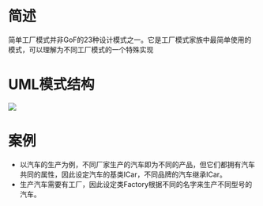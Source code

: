 # 简述
简单工厂模式并非GoF的23种设计模式之一。它是工厂模式家族中最简单使用的模式，可以理解为不同工厂模式的一个特殊实现
# UML模式结构
![](https://cdn.nlark.com/yuque/0/2023/jpeg/27851504/1679203681665-53b2048b-379d-4561-b7c5-cd02230ff15b.jpeg)
# 案例

- 以汽车的生产为例，不同厂家生产的汽车即为不同的产品，但它们都拥有汽车共同的属性，因此设定汽车的基类ICar，不同品牌的汽车继承ICar。
- 生产汽车需要有工厂，因此设定类Factory根据不同的名字来生产不同型号的汽车。
